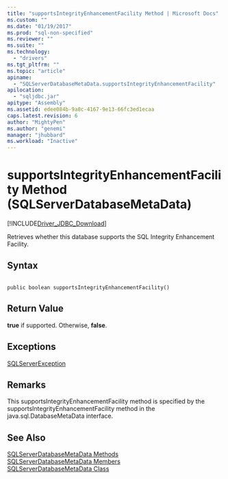 ```yaml
---
title: "supportsIntegrityEnhancementFacility Method | Microsoft Docs"
ms.custom: ""
ms.date: "01/19/2017"
ms.prod: "sql-non-specified"
ms.reviewer: ""
ms.suite: ""
ms.technology: 
  - "drivers"
ms.tgt_pltfrm: ""
ms.topic: "article"
apiname: 
  - "SQLServerDatabaseMetaData.supportsIntegrityEnhancementFacility"
apilocation: 
  - "sqljdbc.jar"
apitype: "Assembly"
ms.assetid: edee084b-9a8c-4167-9e13-66fc3ed1ecaa
caps.latest.revision: 6
author: "MightyPen"
ms.author: "genemi"
manager: "jhubbard"
ms.workload: "Inactive"
---
```

# supportsIntegrityEnhancementFacility Method (SQLServerDatabaseMetaData)
[!INCLUDE[Driver_JDBC_Download](../../../includes/driver_jdbc_download.md)]

  Retrieves whether this database supports the SQL Integrity Enhancement Facility.  
  
## Syntax  
  
```  
  
public boolean supportsIntegrityEnhancementFacility()  
```  
  
## Return Value  
 **true** if supported. Otherwise, **false**.  
  
## Exceptions  
 [SQLServerException](../../../connect/jdbc/reference/sqlserverexception-class.md)  
  
## Remarks  
 This supportsIntegrityEnhancementFacility method is specified by the supportsIntegrityEnhancementFacility method in the java.sql.DatabaseMetaData interface.  
  
## See Also  
 [SQLServerDatabaseMetaData Methods](../../../connect/jdbc/reference/sqlserverdatabasemetadata-methods.md)   
 [SQLServerDatabaseMetaData Members](../../../connect/jdbc/reference/sqlserverdatabasemetadata-members.md)   
 [SQLServerDatabaseMetaData Class](../../../connect/jdbc/reference/sqlserverdatabasemetadata-class.md)  
  
  
